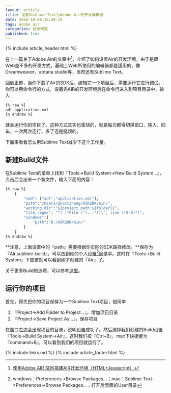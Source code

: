 ```yaml
---
layout: article
title: 设置Sublime Text为Adobe Air的开发编辑器
date: 2016-10-08 16:29:19
tags: adobe air
categories: 技术研究
published: true
---
```


{% include article_header.html %}

在上一篇关于Adobe Air的文章中[^1]，介绍了如何设置Air的开发环境，由于是跟Web差不多的开发方式，基础上Web所使用的编辑器都是适用的，像Dreamweaver、aptana studio等，当然还有Sublime Text。

回到正题，当你下载了Air的SDK后，编辑完一个项目后，需要运行它进行调试，你可以用命令行的方式，设置完AIR的开发环境后在命令行进入到项目目录中，输入

```cmd
{% raw %}
adl application.xml
{% endraw %}
```

就会运行你的项目了。这种方式其实也蛮快的，就是每次都得切换窗口、输入、回车，一次两次还行，多了还是挺烦的。

下面来看看怎么用Sublime Text减少下这个工作量。

## 新建Build文件

在Sublime Text的菜单上找到『Tools-\>Build System-\>New Build System…』，点击后会出来一个新文件，输入下面的内容：

```cmd
{% raw %}
    {
        "cmd": ["adl","application.xml"],
        "path":"/Users/ghostzhang/AIRSDK/bin/",
        "working_dir":"${project_path:${folder}}",
        "file_regex": "^[ ]*File \"(...*?)\", line ([0-9]*)",
        "windows":{
            "path":"D:/AIRSDK/bin/"
        }
    }
{% endraw %}
```

**注意，上面设置中的『path』需要根据你实际的SDK路径修改。**保存为『Air.sublime-build』，可以放到你的个人设置[^2]目录中。这时在『Tools->Build System』下应该就可以看到刚才创建的『Air』了。

关于更多Build的选项，可以参考[这里](http://sublime-text.readthedocs.io/en/latest/reference/build_systems.html)。

## 运行你的项目

首先，得先把你的项目保存为一个Sublime Text项目，很简单

1. 『Project->Add Folder to Project…』，增加项目目录
2. 『Project->Save Project As…』，保存项目

在窗口左边会出现项目的目录，说明设置成功了。然后选择我们创建的Build设置『Tools->Build System->Air』，这时我们按『<key>Ctrl+B</key>』，mac下快捷键为『<key>command+B</key>』，可以看到我们的项目就运行了。

[^1]:   [使用Adobe AIR SDK搭建AIR开发环境（HTML+Javascript）](http://blog.cssforest.org/2013/03/16/%E4%BD%BF%E7%94%A8Adobe-AIR-SDK%E6%90%AD%E5%BB%BAAIR%E5%BC%80%E5%8F%91%E7%8E%AF%E5%A2%83-HTML+Javascript.html)

[^2]:   windows：Preferences->Browse Packages…；mac：Sublime Text->Preferences->Browse Packages…；打开后里面的User目录

{% include links.md %}
{% include article_footer.html %}